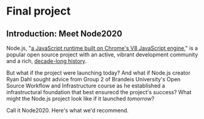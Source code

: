 # Final project



## Introduction: Meet Node2020
Node.js, "[a JavaScript runtime built on Chrome's V8 JavaScript engine](https://nodejs.org/en/)," is a popular open source project with an active, vibrant development community and a rich, [decade-long history](https://en.wikipedia.org/wiki/Node.js).

But what if the project were launching today? And what if Node.js creator Ryan Dahl sought advice from Group 2 of Brandeis University's Open Source Workflow and Infrastructure course as he established a infrastructural foundation that best ensurecd the project's success? What might the Node.js project look like if it launched *tomorrow*?

Call it Node2020. Here's what we'd recommend.


